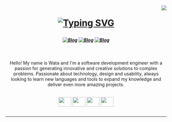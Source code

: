 <img align="right" src="https://visitor-badge.laobi.icu/badge?page_id=WataNegreirosMonteiro">

<h1 align="center">

[![Typing SVG](https://readme-typing-svg.demolab.com?font=Fira+Code&pause=1000&width=435&lines=Hey%2C+I'm+Wata+%F0%9F%91%8B;I'm+a+Software+Development+Engineer+%F0%9F%91%A8%E2%80%8D%F0%9F%92%BB;and+I+program+things+for+the+web+%F0%9F%92%BB)](https://git.io/typing-svg)  

</h1>

<h5 align="center">

[![Blog](https://img.shields.io/badge/Gmail-D14836?style=for-the-badge&logo=gmail&logoColor=white)](mailto:watanegreirosmonteiro@gmail.com)
[![Blog](https://img.shields.io/website?label=wataneegreirosmonteiro.com.br&style=for-the-badge&url=https://watanegreirosmonteiro.com.br)](https://watanegreirosmonteiro.com.br)
[![Blog](https://img.shields.io/badge/LinkedIn-0077B5?style=for-the-badge&logo=linkedin&logoColor=white)](https://www.linkedin.com/in/wata-negreiros-monteiro-2a94ab1a7)

</h5>
<br>
<p align="center">
    Hello! My name is Wata and I'm a software development engineer with a passion for generating innovative and creative solutions to complex problems. Passionate about technology, design and usability, always looking to learn new languages ​​and tools to expand my knowledge and deliver even more amazing projects.
</p>
<br/>

<div align="center">
  <img align="center" height="30" width="40" src="https://cdn.jsdelivr.net/gh/devicons/devicon/icons/php/php-original.svg"/>
  <img  align="center" height="30" width="40" src="https://cdn.jsdelivr.net/gh/devicons/devicon@latest/icons/laravel/laravel-original.svg" />
  <img  align="center" height="30" width="40" src="https://cdn.jsdelivr.net/gh/devicons/devicon@latest/icons/react/react-original.svg" />
  <img  align="center" height="30" width="40" src="https://cdn.jsdelivr.net/gh/devicons/devicon@latest/icons/tailwindcss/tailwindcss-original.svg" />

</div>
<br/>
<hr/>
</div>
